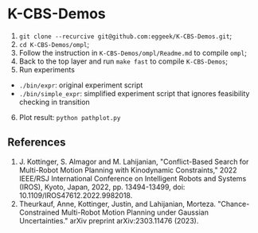 # K-CBS-Demos

1. `git clone --recurcive git@github.com:eggeek/K-CBS-Demos.git`;
2. `cd K-CBS-Demos/ompl`;
3. Follow the instruction in `K-CBS-Demos/ompl/Readme.md` to compile `ompl`;
4. Back to the top layer and run `make fast` to compile `K-CBS-Demos`;
5. Run experiments
 - `./bin/expr`: original experiment script
 - `./bin/simple_expr`: simplified experiment script that ignores feasibility checking in transition
6. Plot result: `python pathplot.py`

## References
1. J. Kottinger, S. Almagor and M. Lahijanian, "Conflict-Based Search for Multi-Robot Motion Planning with Kinodynamic Constraints," 2022 IEEE/RSJ International Conference on Intelligent Robots and Systems (IROS), Kyoto, Japan, 2022, pp. 13494-13499, doi: 10.1109/IROS47612.2022.9982018.
2. Theurkauf, Anne, Kottinger, Justin, and Lahijanian, Morteza. "Chance-Constrained Multi-Robot Motion Planning under Gaussian Uncertainties." arXiv preprint arXiv:2303.11476 (2023).
